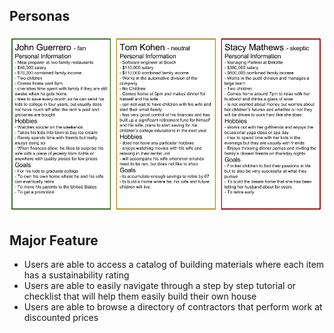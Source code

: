 ## Personas
![Personas](personas.jpg)

## Major Feature
- Users are able to access a catalog of building materials where each item has a sustainability rating
- Users are able to easily navigate through a step by step tutorial or checklist that will help them easily build their own house
- Users are able to browse a directory of contractors that perform work at discounted prices
